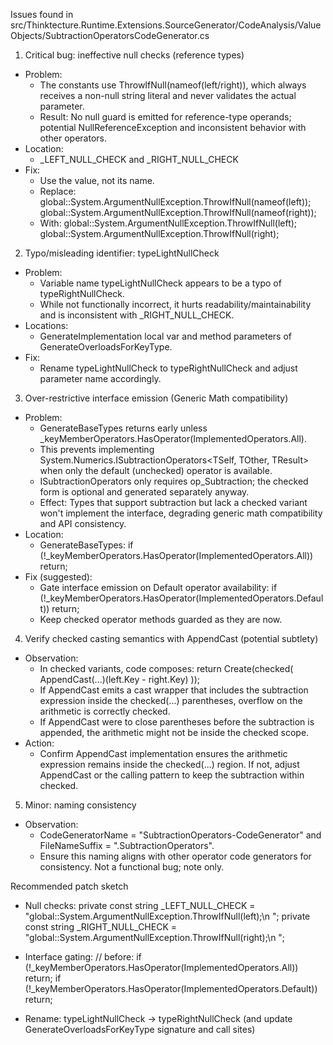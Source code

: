 Issues found in src/Thinktecture.Runtime.Extensions.SourceGenerator/CodeAnalysis/ValueObjects/SubtractionOperatorsCodeGenerator.cs

1) Critical bug: ineffective null checks (reference types)
- Problem:
  - The constants use ThrowIfNull(nameof(left/right)), which always receives a non-null string literal and never validates the actual parameter.
  - Result: No null guard is emitted for reference-type operands; potential NullReferenceException and inconsistent behavior with other operators.
- Location:
  - _LEFT_NULL_CHECK and _RIGHT_NULL_CHECK
- Fix:
  - Use the value, not its name.
  - Replace:
    global::System.ArgumentNullException.ThrowIfNull(nameof(left));
    global::System.ArgumentNullException.ThrowIfNull(nameof(right));
  - With:
    global::System.ArgumentNullException.ThrowIfNull(left);
    global::System.ArgumentNullException.ThrowIfNull(right);

2) Typo/misleading identifier: typeLightNullCheck
- Problem:
  - Variable name typeLightNullCheck appears to be a typo of typeRightNullCheck.
  - While not functionally incorrect, it hurts readability/maintainability and is inconsistent with _RIGHT_NULL_CHECK.
- Locations:
  - GenerateImplementation local var and method parameters of GenerateOverloadsForKeyType.
- Fix:
  - Rename typeLightNullCheck to typeRightNullCheck and adjust parameter name accordingly.

3) Over-restrictive interface emission (Generic Math compatibility)
- Problem:
  - GenerateBaseTypes returns early unless _keyMemberOperators.HasOperator(ImplementedOperators.All).
  - This prevents implementing System.Numerics.ISubtractionOperators<TSelf, TOther, TResult> when only the default (unchecked) operator is available.
  - ISubtractionOperators only requires op_Subtraction; the checked form is optional and generated separately anyway.
  - Effect: Types that support subtraction but lack a checked variant won&#39;t implement the interface, degrading generic math compatibility and API consistency.
- Location:
  - GenerateBaseTypes: 
    if (!_keyMemberOperators.HasOperator(ImplementedOperators.All))
       return;
- Fix (suggested):
  - Gate interface emission on Default operator availability:
    if (!_keyMemberOperators.HasOperator(ImplementedOperators.Default))
       return;
  - Keep checked operator methods guarded as they are now.

4) Verify checked casting semantics with AppendCast (potential subtlety)
- Observation:
  - In checked variants, code composes: return Create(checked( AppendCast(...)(left.Key - right.Key) ));
  - If AppendCast emits a cast wrapper that includes the subtraction expression inside the checked(...) parentheses, overflow on the arithmetic is correctly checked.
  - If AppendCast were to close parentheses before the subtraction is appended, the arithmetic might not be inside the checked scope.
- Action:
  - Confirm AppendCast implementation ensures the arithmetic expression remains inside the checked(...) region. If not, adjust AppendCast or the calling pattern to keep the subtraction within checked.

5) Minor: naming consistency
- Observation:
  - CodeGeneratorName = "SubtractionOperators-CodeGenerator" and FileNameSuffix = ".SubtractionOperators".
  - Ensure this naming aligns with other operator code generators for consistency. Not a functional bug; note only.

Recommended patch sketch

- Null checks:
  private const string _LEFT_NULL_CHECK = "global::System.ArgumentNullException.ThrowIfNull(left);\n      ";
  private const string _RIGHT_NULL_CHECK = "global::System.ArgumentNullException.ThrowIfNull(right);\n      ";

- Interface gating:
  // before: if (!_keyMemberOperators.HasOperator(ImplementedOperators.All)) return;
  if (!_keyMemberOperators.HasOperator(ImplementedOperators.Default))
     return;

- Rename:
  typeLightNullCheck -> typeRightNullCheck (and update GenerateOverloadsForKeyType signature and call sites)
